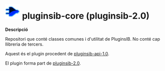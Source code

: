 # ![Logo](https://github.com/GovernIB/maven/raw/binaris/pluginsib/projectinfo_Attachments/icon.jpg) pluginsib-core  (pluginsib-2.0)

**Descripció**

Repositori que conté classes comunes i d'utilitat de PluginsIB. No conté cap llibreria de tercers.

Aquest és el plugin procedent de [pluginsib-api-1.0](https://github.com/GovernIB/pluginsib/tree/pluginsib-1.0/plugins-api).  

El plugin forma part de [pluginsib-2.0](https://github.com/GovernIB/pluginsib/tree/pluginsib-2.0).
